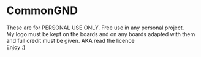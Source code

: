 # CommonGND
These are for PERSONAL USE ONLY. Free use in any personal project.
<br>My logo must be kept on the boards and on any boards adapted with them and full credit must be given. AKA read the licence
<br>Enjoy :)
